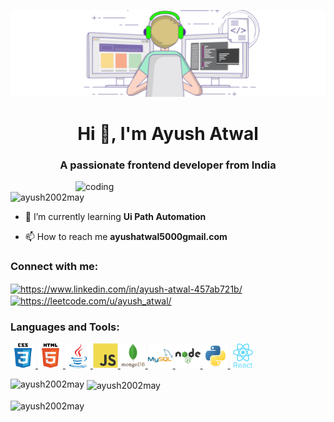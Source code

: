 ![MasterHead](https://raw.githubusercontent.com/leorrose/leorrose/master/readme_header.gif)
<h1 align="center">Hi 👋, I'm Ayush Atwal</h1>
<h3 align="center">A passionate frontend developer from India</h3>
<img align="right" width="400" src="https://raw.githubusercontent.com/Rishabh2804/Rishabh2804/master/Resources/Developer.gif" alt="coding">

<p align="left"> <img src="https://komarev.com/ghpvc/?username=ayush2002may&label=Profile%20views&color=0e75b6&style=flat" alt="ayush2002may" /> </p>

- 🌱 I’m currently learning **Ui Path Automation**

- 📫 How to reach me **ayushatwal5000gmail.com**

<h3 align="left">Connect with me:</h3>
<p align="left">
<a href="https://linkedin.com/in/https://www.linkedin.com/in/ayush-atwal-457ab721b/" target="blank"><img align="center" src="https://raw.githubusercontent.com/rahuldkjain/github-profile-readme-generator/master/src/images/icons/Social/linked-in-alt.svg" alt="https://www.linkedin.com/in/ayush-atwal-457ab721b/" height="30" width="40" /></a>
<a href="https://www.leetcode.com/https://leetcode.com/u/ayush_atwal/" target="blank"><img align="center" src="https://raw.githubusercontent.com/rahuldkjain/github-profile-readme-generator/master/src/images/icons/Social/leet-code.svg" alt="https://leetcode.com/u/ayush_atwal/" height="30" width="40" /></a>
</p>

<h3 align="left">Languages and Tools:</h3>
<p align="left"> <a href="https://www.w3schools.com/css/" target="_blank" rel="noreferrer"> <img src="https://raw.githubusercontent.com/devicons/devicon/master/icons/css3/css3-original-wordmark.svg" alt="css3" width="40" height="40"/> </a> <a href="https://www.w3.org/html/" target="_blank" rel="noreferrer"> <img src="https://raw.githubusercontent.com/devicons/devicon/master/icons/html5/html5-original-wordmark.svg" alt="html5" width="40" height="40"/> </a> <a href="https://www.java.com" target="_blank" rel="noreferrer"> <img src="https://raw.githubusercontent.com/devicons/devicon/master/icons/java/java-original.svg" alt="java" width="40" height="40"/> </a> <a href="https://developer.mozilla.org/en-US/docs/Web/JavaScript" target="_blank" rel="noreferrer"> <img src="https://raw.githubusercontent.com/devicons/devicon/master/icons/javascript/javascript-original.svg" alt="javascript" width="40" height="40"/> </a> <a href="https://www.mongodb.com/" target="_blank" rel="noreferrer"> <img src="https://raw.githubusercontent.com/devicons/devicon/master/icons/mongodb/mongodb-original-wordmark.svg" alt="mongodb" width="40" height="40"/> </a> <a href="https://www.mysql.com/" target="_blank" rel="noreferrer"> <img src="https://raw.githubusercontent.com/devicons/devicon/master/icons/mysql/mysql-original-wordmark.svg" alt="mysql" width="40" height="40"/> </a> <a href="https://nodejs.org" target="_blank" rel="noreferrer"> <img src="https://raw.githubusercontent.com/devicons/devicon/master/icons/nodejs/nodejs-original-wordmark.svg" alt="nodejs" width="40" height="40"/> </a> <a href="https://www.python.org" target="_blank" rel="noreferrer"> <img src="https://raw.githubusercontent.com/devicons/devicon/master/icons/python/python-original.svg" alt="python" width="40" height="40"/> </a> <a href="https://reactjs.org/" target="_blank" rel="noreferrer"> <img src="https://raw.githubusercontent.com/devicons/devicon/master/icons/react/react-original-wordmark.svg" alt="react" width="40" height="40"/> </a> </p>

<p><img align="left" src="https://github-readme-stats.vercel.app/api/top-langs?username=ayush2002may&show_icons=true&locale=en&layout=compact" alt="ayush2002may" /></p>

<p>&nbsp;<img align="center" src="https://github-readme-stats.vercel.app/api?username=ayush2002may&show_icons=true&locale=en" alt="ayush2002may" /></p>

<p><img align="center" src="https://github-readme-streak-stats.herokuapp.com/?user=ayush2002may&" alt="ayush2002may" /></p>
